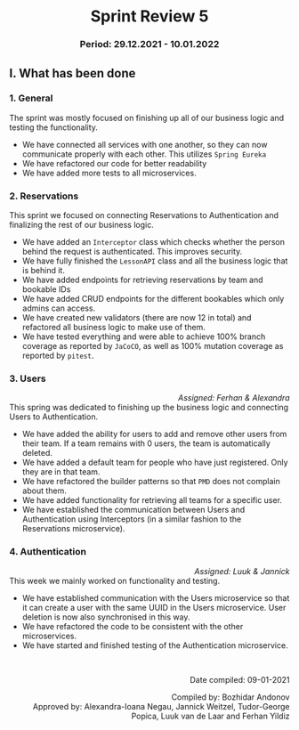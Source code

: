 # <center> Sprint Review 5 </center>
### <center> Period: 29.12.2021 - 10.01.2022 </center>

## I. What has been done
### 1. General
The sprint was mostly focused on finishing up all of our business logic and testing the functionality.
- We have connected all services with one another, so they can now communicate properly with each other. This utilizes `Spring Eureka`
- We have refactored our code for better readability
- We have added more tests to all microservices.

### 2. Reservations
This sprint we focused on connecting Reservations to Authentication and finalizing the rest of our business logic.

- We have added an `Interceptor` class which checks whether the person behind the request is authenticated. This improves security.
- We have fully finished the `LessonAPI` class and all the business logic that is behind it.
- We have added endpoints for retrieving reservations by team and bookable IDs
- We have added CRUD endpoints for the different bookables which only admins can access.
- We have created new validators (there are now 12 in total) and refactored all business logic to make use of them.
- We have tested everything and were able to achieve 100% branch coverage as reported by `JaCoCO`, as well as 100% mutation
coverage as reported by `pitest`.

### 3. Users
*<div style="text-align: right"> Assigned: Ferhan & Alexandra</div>*
This spring was dedicated to finishing up the business logic and connecting Users to Authentication.

- We have added the ability for users to add and remove other users from their team. If a team remains with 0 users, the
  team is automatically deleted.
- We have added a default team for people who have just registered. Only they are in that team.
- We have refactored the builder patterns so that `PMD` does not complain about them.
- We have added functionality for retrieving all teams for a specific user.
- We have established the communication between Users and Authentication using Interceptors (in a similar fashion to the
  Reservations microservice).

### 4. Authentication
*<div style="text-align: right"> Assigned: Luuk & Jannick </div>*
This week we mainly worked on functionality and testing.

- We have established communication with the Users microservice so that it can create a user with the same UUID in
  the Users microservice. User deletion is now also synchronised in this way.
- We have refactored the code to be consistent with the other microservices.
- We have started and finished testing of the Authentication microservice.


<br>
<div style="text-align: right">
<p>Date compiled: 09-01-2021</p>
Compiled by: Bozhidar Andonov <br>
Approved by: Alexandra-Ioana Negau, Jannick Weitzel, Tudor-George Popica, Luuk van de Laar and Ferhan Yildiz
</div>
